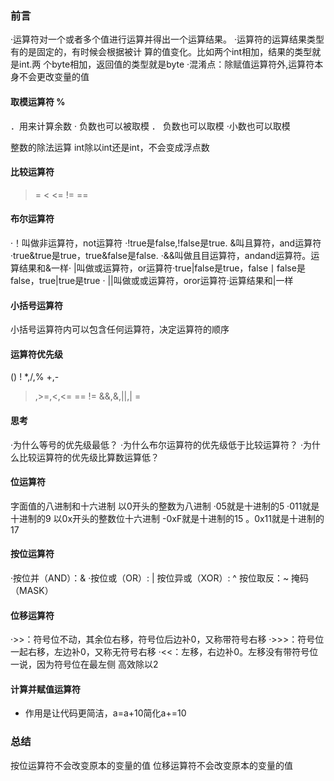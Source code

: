 ### 前言

·运算符对一个或者多个值进行运算并得出一个运算结果。 ·运算符的运算结果类型有的是固定的，有时候会根据被计 算的值变化。比如两个int相加，结果的类型就是int.两 个byte相加，返回值的类型就是byte
 ·混淆点：除赋值运算符外,运算符本身不会更改变量的值
#### 取模运算符 %
 ．用来计算余数 ·
 负数也可以被取模 ．
 负数也可以取模 
 ·小数也可以取模

 整数的除法运算
int除以int还是int，不会变成浮点数

#### 比较运算符 
> 
>=
<
<=
!=
==
#### 布尔运算符
 ·！叫做非运算符，not运算符 ·!true是false,!false是true. 
 &叫且算符，and运算符·true&true是true，true&false是false. 
 ·&&叫做且目运算符，andand运算符。运算结果和&一样· |叫做或运算符，or运算符·true|false是true，false丨false是false，true|true是true
· ||叫做或或运算符，oror运算符·运算结果和|一样

#### 小括号运算符
小括号运算符内可以包含任何运算符，决定运算符的顺序


#### 运算符优先级
()
!
*,/,%
+,-
>,>=,<,<=
==
!=
&&,&,||,|
=
#### 思考
·为什么等号的优先级最低？
·为什么布尔运算符的优先级低于比较运算符？
·为什么比较运算符的优先级比算数运算低？

#### 位运算符
字面值的八进制和十六进制
以0开头的整数为八进制
·05就是十进制的5
·011就是十进制的9
以0x开头的整数位十六进制
-0xF就是十进制的15
。0x11就是十进制的17

#### 按位运算符
·按位并（AND）：&
·按位或（OR）: |
按位异或（XOR）: ^
按位取反：~
掩码（MASK）
#### 位移运算符
·>>：符号位不动，其余位右移，符号位后边补0，又称带符号右移
·>>>：符号位一起右移，左边补0，又称无符号右移
·<<：左移，右边补0。左移没有带符号位一说，因为符号位在最左侧
高效除以2
#### 计算并赋值运算符
- 作用是让代码更简洁，a=a+10简化a+=10

### 总结
按位运算符不会改变原本的变量的值
位移运算符不会改变原本的变量的值